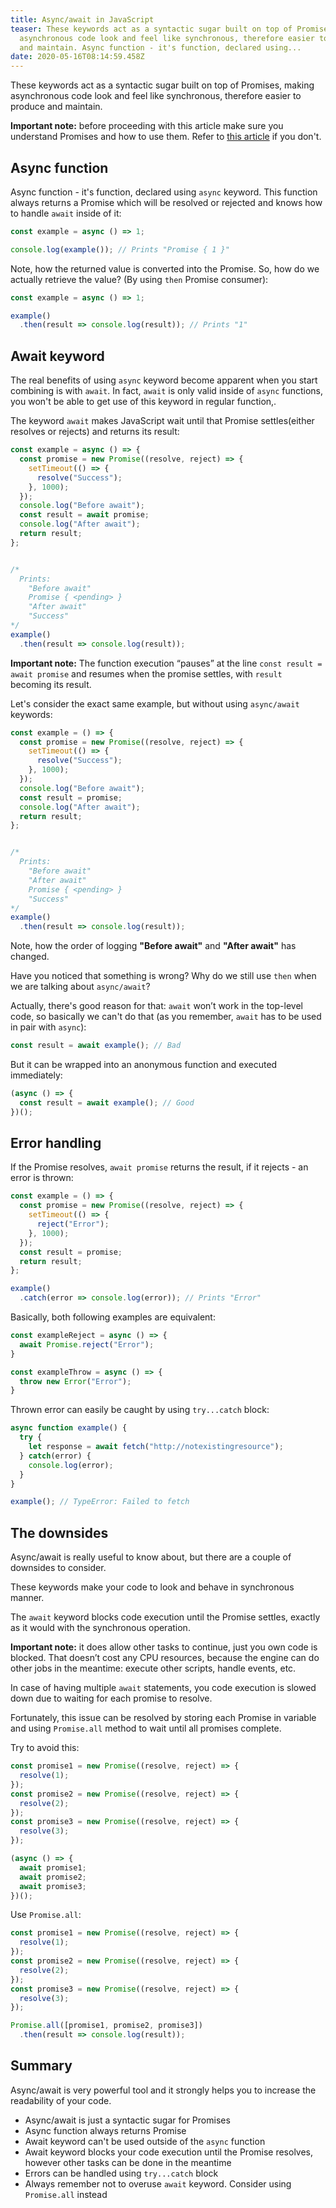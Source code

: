 ```yaml
---
title: Async/await in JavaScript
teaser: These keywords act as a syntactic sugar built on top of Promises, making
  asynchronous code look and feel like synchronous, therefore easier to produce
  and maintain. Async function - it's function, declared using...
date: 2020-05-16T08:14:59.458Z
---
```

These keywords act as a syntactic sugar built on top of Promises, making asynchronous code look and feel like synchronous, therefore easier to produce and maintain.

**Important note:** before proceeding with this article make sure you understand Promises and how to use them. Refer to [this article](/2020-05-14-promises-in-javascript/) if you don't.

## Async function

Async function - it's function, declared using `async` keyword. This function always returns a Promise which will be resolved or rejected and knows how to handle `await` inside of it:

```javascript
const example = async () => 1;

console.log(example()); // Prints "Promise { 1 }"
```

Note, how the returned value is converted into the Promise. So, how do we actually retrieve the value? (By using `then` Promise consumer):

```javascript
const example = async () => 1;

example()
  .then(result => console.log(result)); // Prints "1"
```

## Await keyword

The real benefits of using `async` keyword become apparent when you start combining is with `await`. In fact, `await` is only valid inside of `async` functions, you won't be able to get use of this keyword in regular function,.

The keyword `await` makes JavaScript wait until that Promise settles(either resolves or rejects) and returns its result:

```javascript
const example = async () => {
  const promise = new Promise((resolve, reject) => {
    setTimeout(() => {
      resolve("Success");
    }, 1000);
  });
  console.log("Before await");
  const result = await promise;
  console.log("After await");
  return result;
};


/* 
  Prints:
    "Before await"
    Promise { <pending> }
    "After await"
    "Success"
*/
example()
  .then(result => console.log(result));
```

**Important note:** The function execution “pauses” at the line `const result = await promise` and resumes when the promise settles, with `result` becoming its result.

Let's consider the exact same example, but without using `async/await` keywords:

```javascript
const example = () => {
  const promise = new Promise((resolve, reject) => {
    setTimeout(() => {
      resolve("Success");
    }, 1000);
  });
  console.log("Before await");
  const result = promise;
  console.log("After await");
  return result;
};


/* 
  Prints:
    "Before await"
    "After await"
    Promise { <pending> }
    "Success"
*/
example()
  .then(result => console.log(result));
```

Note, how the order of logging **"Before await"** and **"After await"** has changed.

Have you noticed that something is wrong? Why do we still use `then` when we are talking about `async/await`? 

Actually, there's good reason for that: `await` won’t work in the top-level code, so basically we can't do that (as you remember, `await` has to be used in pair with `async`):

```javascript
const result = await example(); // Bad
```

But it can be wrapped into an anonymous function and executed immediately:

```javascript
(async () => {
  const result = await example(); // Good
})();
```

## Error handling

If the Promise resolves, `await promise` returns the result, if it rejects - an error is thrown:

```javascript
const example = () => {
  const promise = new Promise((resolve, reject) => {
    setTimeout(() => {
      reject("Error");
    }, 1000);
  });
  const result = promise;
  return result;
};

example()
  .catch(error => console.log(error)); // Prints "Error"
```

Basically, both following examples are equivalent:

```javascript
const exampleReject = async () => {
  await Promise.reject("Error");
}

const exampleThrow = async () => {
  throw new Error("Error");
}
```

Thrown error can easily be caught by using `try...catch` block:

```javascript
async function example() {
  try {
    let response = await fetch("http://notexistingresource");
  } catch(error) {
    console.log(error);
  }
}

example(); // TypeError: Failed to fetch
```

## The downsides

Async/await is really useful to know about, but there are a couple of downsides to consider.

These keywords make your code to look and behave in synchronous manner. 

The `await` keyword blocks code execution until the Promise settles, exactly as it would with the synchronous operation.

**Important note:** it does allow other tasks to continue, just you own code is blocked. That doesn’t cost any CPU resources, because the engine can do other jobs in the meantime: execute other scripts, handle events, etc.

In case of having multiple `await` statements, you code execution is slowed down due to waiting for each promise to resolve.

Fortunately, this issue can be resolved by storing each Promise in variable and using `Promise.all` method to wait until all promises complete.

Try to avoid this:

```javascript
const promise1 = new Promise((resolve, reject) => { 
  resolve(1);
});
const promise2 = new Promise((resolve, reject) => { 
  resolve(2);
});
const promise3 = new Promise((resolve, reject) => { 
  resolve(3);
});

(async () => {
  await promise1;
  await promise2;
  await promise3;
})();
```

Use `Promise.all`:

```javascript
const promise1 = new Promise((resolve, reject) => { 
  resolve(1);
});
const promise2 = new Promise((resolve, reject) => { 
  resolve(2);
});
const promise3 = new Promise((resolve, reject) => { 
  resolve(3);
});

Promise.all([promise1, promise2, promise3])
  .then(result => console.log(result));
```

## Summary

Async/await is very powerful tool and it strongly helps you to increase the readability of your code.

* Async/await is just a syntactic sugar for Promises
* Async function always returns Promise
* Await keyword can't be used outside of the `async` function
* Await keyword blocks your code execution until the Promise resolves, however other tasks can be done in the meantime
* Errors can be handled using `try...catch` block
* Always remember not to overuse `await` keyword. Consider using `Promise.all` instead